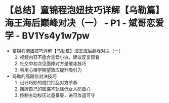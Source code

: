# 【总结】童锦程泡妞技巧详解【乌勒篇】海王海后巅峰对决（一） - P1 - 斌哥恋爱学 - BV1Ys4y1w7pw

-   童锦程泡妞技巧详解【乌勒篇】海王海后巅峰对决（一）
    1.  视频内容不适合恋爱小白，建议反复观看
    2.  社交中初次见面捧对方是破冰技巧
    3.  利用心理学期望效应提升吸引力
-   乌勒的高段位对决技巧
    1.  设计巧妙的借口打乱对方节奏
    2.  摊牌自己的图谋不轨降低女人防备心
    3.  控制主动权压过童景辰，进可攻退可守